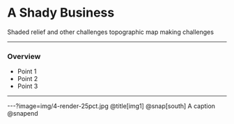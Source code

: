# A Shady Business

Shaded relief and other challenges topographic map making challenges

---

### Overview

- Point 1
- Point 2
- Point 3

---

---?image=img/4-render-25pct.jpg @title[img1]
@snap[south]
A caption
@snapend
